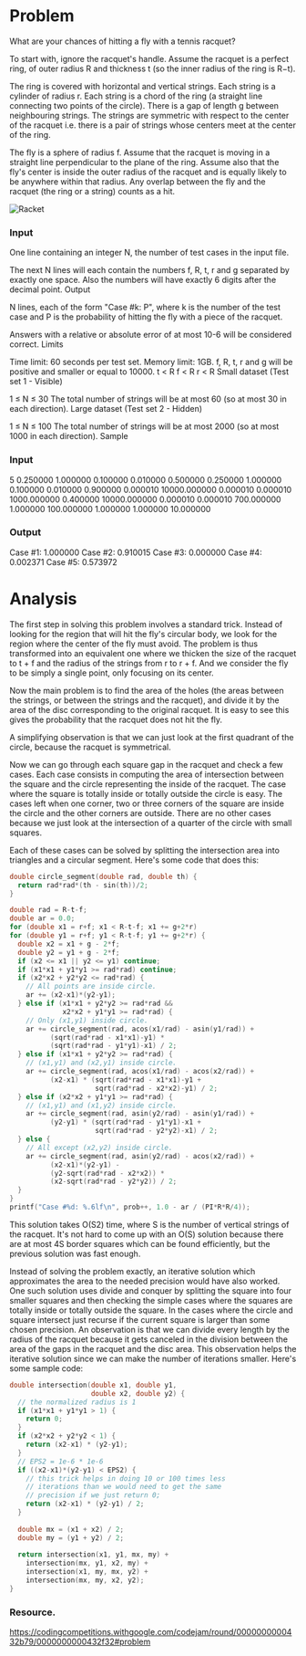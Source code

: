 # Problem

What are your chances of hitting a fly with a tennis racquet?

To start with, ignore the racquet's handle. Assume the racquet is a perfect ring, of outer radius R and thickness t (so the inner radius of the ring is R−t).

The ring is covered with horizontal and vertical strings. Each string is a cylinder of radius r. Each string is a chord of the ring (a straight line connecting two points of the circle). There is a gap of length g between neighbouring strings. The strings are symmetric with respect to the center of the racquet i.e. there is a pair of strings whose centers meet at the center of the ring.

The fly is a sphere of radius f. Assume that the racquet is moving in a straight line perpendicular to the plane of the ring. Assume also that the fly's center is inside the outer radius of the racquet and is equally likely to be anywhere within that radius. Any overlap between the fly and the racquet (the ring or a string) counts as a hit.

![Racket](https://codejam.googleapis.com/dashboard/get_file/AQj_6U0mWZ1I4-zFNJrEsKwit3HPdqMkHwEg2d9mTCEtOjcsJJfZ35TG9unV6w/test2.png)

### Input

One line containing an integer N, the number of test cases in the input file.

The next N lines will each contain the numbers f, R, t, r and g separated by exactly one space. Also the numbers will have exactly 6 digits after the decimal point.
Output

N lines, each of the form "Case #k: P", where k is the number of the test case and P is the probability of hitting the fly with a piece of the racquet.

Answers with a relative or absolute error of at most 10-6 will be considered correct.
Limits

Time limit: 60 seconds per test set.
Memory limit: 1GB.
f, R, t, r and g will be positive and smaller or equal to 10000.
t < R
f < R
r < R
Small dataset (Test set 1 - Visible)

1 ≤ N ≤ 30
The total number of strings will be at most 60 (so at most 30 in each direction).
Large dataset (Test set 2 - Hidden)

1 ≤ N ≤ 100
The total number of strings will be at most 2000 (so at most 1000 in each direction).
Sample

### Input
  	

5
0.250000 1.000000 0.100000 0.010000 0.500000
0.250000 1.000000 0.100000 0.010000 0.900000
0.000010 10000.000000 0.000010 0.000010 1000.000000
0.400000 10000.000000 0.000010 0.000010 700.000000
1.000000 100.000000 1.000000 1.000000 10.000000

  



### Output
 

Case #1: 1.000000
Case #2: 0.910015
Case #3: 0.000000
Case #4: 0.002371
Case #5: 0.573972

# Analysis

 The first step in solving this problem involves a standard trick. Instead of looking for the region that will hit the fly's circular body, we look for the region where the center of the fly must avoid. The problem is thus transformed into an equivalent one where we thicken the size of the racquet to t + f and the radius of the strings from r to r + f. And we consider the fly to be simply a single point, only focusing on its center.

Now the main problem is to find the area of the holes (the areas between the strings, or between the strings and the racquet), and divide it by the area of the disc corresponding to the original racquet. It is easy to see this gives the probability that the racquet does not hit the fly.

A simplifying observation is that we can just look at the first quadrant of the circle, because the racquet is symmetrical.

Now we can go through each square gap in the racquet and check a few cases. Each case consists in computing the area of intersection between the square and the circle representing the inside of the racquet. The case where the square is totally inside or totally outside the circle is easy. The cases left when one corner, two or three corners of the square are inside the circle and the other corners are outside. There are no other cases because we just look at the intersection of a quarter of the circle with small squares.

Each of these cases can be solved by splitting the intersection area into triangles and a circular segment. Here's some code that does this:

```c++
double circle_segment(double rad, double th) {
  return rad*rad*(th - sin(th))/2;
}

double rad = R-t-f;
double ar = 0.0;
for (double x1 = r+f; x1 < R-t-f; x1 += g+2*r)
for (double y1 = r+f; y1 < R-t-f; y1 += g+2*r) {
  double x2 = x1 + g - 2*f;
  double y2 = y1 + g - 2*f;
  if (x2 <= x1 || y2 <= y1) continue;
  if (x1*x1 + y1*y1 >= rad*rad) continue;
  if (x2*x2 + y2*y2 <= rad*rad) {
    // All points are inside circle.
    ar += (x2-x1)*(y2-y1);
  } else if (x1*x1 + y2*y2 >= rad*rad &&
             x2*x2 + y1*y1 >= rad*rad) {
    // Only (x1,y1) inside circle.
    ar += circle_segment(rad, acos(x1/rad) - asin(y1/rad)) +
          (sqrt(rad*rad - x1*x1)-y1) *
          (sqrt(rad*rad - y1*y1)-x1) / 2;
  } else if (x1*x1 + y2*y2 >= rad*rad) {
    // (x1,y1) and (x2,y1) inside circle.
    ar += circle_segment(rad, acos(x1/rad) - acos(x2/rad)) +
          (x2-x1) * (sqrt(rad*rad - x1*x1)-y1 +
                     sqrt(rad*rad - x2*x2)-y1) / 2;
  } else if (x2*x2 + y1*y1 >= rad*rad) {
    // (x1,y1) and (x1,y2) inside circle.
    ar += circle_segment(rad, asin(y2/rad) - asin(y1/rad)) +
          (y2-y1) * (sqrt(rad*rad - y1*y1)-x1 +
                     sqrt(rad*rad - y2*y2)-x1) / 2;
  } else {
    // All except (x2,y2) inside circle.
    ar += circle_segment(rad, asin(y2/rad) - acos(x2/rad)) +
          (x2-x1)*(y2-y1) -
          (y2-sqrt(rad*rad - x2*x2)) *
          (x2-sqrt(rad*rad - y2*y2)) / 2;
  }
}
printf("Case #%d: %.6lf\n", prob++, 1.0 - ar / (PI*R*R/4));
```

This solution takes O(S2) time, where S is the number of vertical strings of the racquet. It's not hard to come up with an O(S) solution because there are at most 4S border squares which can be found efficiently, but the previous solution was fast enough.

Instead of solving the problem exactly, an iterative solution which approximates the area to the needed precision would have also worked. One such solution uses divide and conquer by splitting the square into four smaller squares and then checking the simple cases where the squares are totally inside or totally outside the square. In the cases where the circle and square intersect just recurse if the current square is larger than some chosen precision. An observation is that we can divide every length by the radius of the racquet because it gets canceled in the division between the area of the gaps in the racquet and the disc area. This observation helps the iterative solution since we can make the number of iterations smaller. Here's some sample code:

```c++
double intersection(double x1, double y1,
                    double x2, double y2) {
  // the normalized radius is 1
  if (x1*x1 + y1*y1 > 1) {
    return 0;
  }
  if (x2*x2 + y2*y2 < 1) {
    return (x2-x1) * (y2-y1);
  }
  // EPS2 = 1e-6 * 1e-6
  if ((x2-x1)*(y2-y1) < EPS2) {
    // this trick helps in doing 10 or 100 times less
    // iterations than we would need to get the same
    // precision if we just return 0;
    return (x2-x1) * (y2-y1) / 2;
  }
 
  double mx = (x1 + x2) / 2;
  double my = (y1 + y2) / 2;
 
  return intersection(x1, y1, mx, my) +
    intersection(mx, y1, x2, my) +
    intersection(x1, my, mx, y2) +
    intersection(mx, my, x2, y2);
}
```

### Resource.
https://codingcompetitions.withgoogle.com/codejam/round/0000000000432b79/0000000000432f32#problem